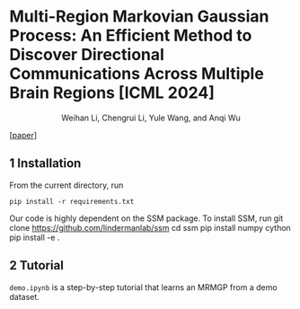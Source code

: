 # Multi-Region Markovian Gaussian Process: An Efficient Method to Discover Directional Communications Across Multiple Brain Regions [ICML 2024]

<div align='center' >Weihan Li, Chengrui Li, Yule Wang, and Anqi Wu</div>

[[paper]](https://arxiv.org/abs/2402.02686)

## 1 Installation
From the current directory, run
```
pip install -r requirements.txt
```

Our code is highly dependent on the SSM package. To install SSM, run
git clone https://github.com/lindermanlab/ssm
cd ssm
pip install numpy cython
pip install -e .

## 2 Tutorial

`demo.ipynb` is a step-by-step tutorial that learns an MRMGP from a demo dataset.